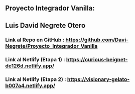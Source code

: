 ## Proyecto Integrador Vanilla:

## Luis David Negrete Otero

### Link al Repo en GitHub : https://github.com/Davi-Negrete/Proyecto_Integrador_Vanilla

### Link al Netlify (Etapa 1) : https://curious-beignet-de126d.netlify.app/

### Link al Netlify (Etapa 2) : https://visionary-gelato-b007a4.netlify.app/



